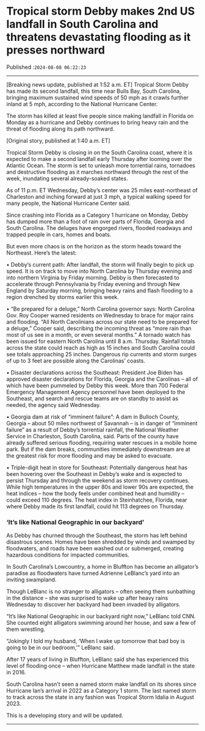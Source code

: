 # Tropical storm Debby makes 2nd US landfall in South Carolina and threatens devastating flooding as it presses northward

Published :`2024-08-08 06:22:23`

---

[Breaking news update, published at 1:52 a.m. ET] Tropical Storm Debby has made its second landfall, this time near Bulls Bay, South Carolina, bringing maximum sustained wind speeds of 50 mph as it crawls further inland at 5 mph, according to the National Hurricane Center.

The storm has killed at least five people since making landfall in Florida on Monday as a hurricane and Debby continues to bring heavy rain and the threat of flooding along its path northward.

[Original story, published at 1:40 a.m. ET]

Tropical Storm Debby is closing in on the South Carolina coast, where it is expected to make a second landfall early Thursday after looming over the Atlantic Ocean. The storm is set to unleash more torrential rains, tornadoes and destructive flooding as it marches northward through the rest of the week, inundating several already-soaked states.

As of 11 p.m. ET Wednesday, Debby’s center was 25 miles east-northeast of Charleston and inching forward at just 3 mph, a typical walking speed for many people, the National Hurricane Center said.

Since crashing into Florida as a Category 1 hurricane on Monday, Debby has dumped more than a foot of rain over parts of Florida, Georgia and South Carolina. The deluges have engorged rivers, flooded roadways and trapped people in cars, homes and boats.

But even more chaos is on the horizon as the storm heads toward the Northeast. Here’s the latest:

• Debby’s current path: After landfall, the storm will finally begin to pick up speed. It is on track to move into North Carolina by Thursday evening and into northern Virginia by Friday morning. Debby is then forecasted to accelerate through Pennsylvania by Friday evening and through New England by Saturday morning, bringing heavy rains and flash flooding to a region drenched by storms earlier this week.

• “Be prepared for a deluge,” North Carolina governor says: North Carolina Gov. Roy Cooper warned residents on Wednesday to brace for major rains and flooding. “All North Carolinians across our state need to be prepared for a deluge,” Cooper said, describing the incoming threat as “more rain than most of us see in a month, or even several months.” A tornado watch has been issued for eastern North Carolina until 8 a.m. Thursday. Rainfall totals across the state could reach as high as 15 inches and South Carolina could see totals approaching 25 inches. Dangerous rip currents and storm surges of up to 3 feet are possible along the Carolinas’ coasts.

• Disaster declarations across the Southeast: President Joe Biden has approved disaster declarations for Florida, Georgia and the Carolinas – all of which have been pummeled by Debby this week. More than 700 Federal Emergency Management Agency personnel have been deployed to the Southeast, and search and rescue teams are on standby to assist as needed, the agency said Wednesday.

• Georgia dam at risk of “imminent failure”: A dam in Bulloch County, Georgia – about 50 miles northwest of Savannah – is in danger of “imminent failure” as a result of Debby’s torrential rainfall, the National Weather Service in Charleston, South Carolina, said. Parts of the county have already suffered serious flooding, requiring water rescues in a mobile home park. But if the dam breaks, communities immediately downstream are at the greatest risk for more flooding and may be asked to evacuate.

• Triple-digit heat in store for Southeast: Potentially dangerous heat has been hovering over the Southeast in Debby’s wake and is expected to persist Thursday and through the weekend as storm recovery continues. While high temperatures in the upper 80s and lower 90s are expected, the heat indices – how the body feels under combined heat and humidity – could exceed 110 degrees. The heat index in Steinhatchee, Florida, near where Debby made its first landfall, could hit 113 degrees on Thursday.

### ‘It’s like National Geographic in our backyard’

As Debby has churned through the Southeast, the storm has left behind disastrous scenes. Homes have been shredded by winds and swamped by floodwaters, and roads have been washed out or submerged, creating hazardous conditions for impacted communities.

In South Carolina’s Lowcountry, a home in Bluffton has become an alligator’s paradise as floodwaters have turned Adrienne LeBlanc’s yard into an inviting swampland.

Though LeBlanc is no stranger to alligators – often seeing them sunbathing in the distance – she was surprised to wake up after heavy rains Wednesday to discover her backyard had been invaded by alligators.

“It’s like National Geographic in our backyard right now,” LeBlanc told CNN. She counted eight alligators swimming around her house, and saw a few of them wrestling.

“Jokingly I told my husband, ‘When I wake up tomorrow that bad boy is going to be in our bedroom,’” LeBlanc said.

After 17 years of living in Bluffton, LeBlanc said she has experienced this level of flooding once – when Hurricane Matthew made landfall in the state in 2016.

South Carolina hasn’t seen a named storm make landfall on its shores since Hurricane Ian’s arrival in 2022 as a Category 1 storm. The last named storm to track across the state in any fashion was Tropical Storm Idalia in August 2023.

This is a developing story and will be updated.

---

